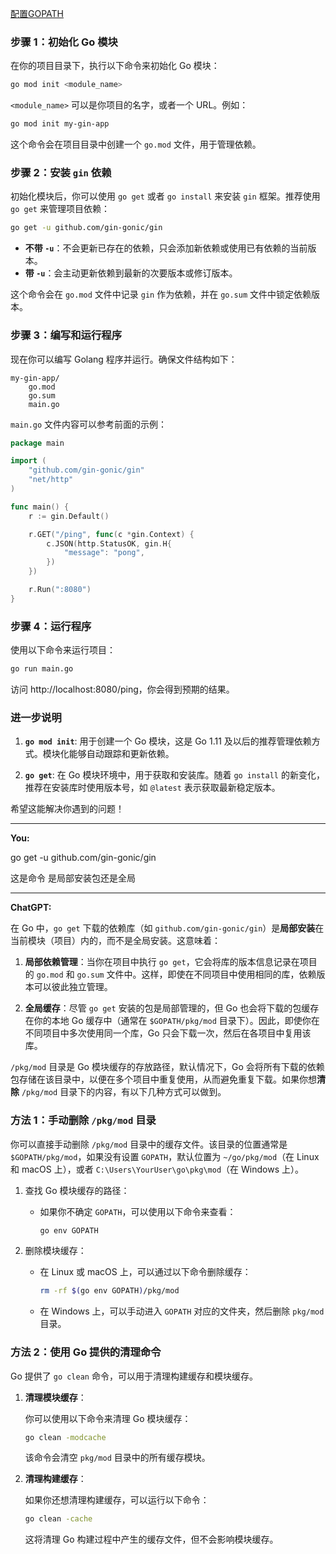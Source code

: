 [配置GOPATH](https://www.topgoer.com/%E5%BC%80%E5%8F%91%E7%8E%AF%E5%A2%83/%E9%85%8D%E7%BD%AEgopath.html)
### 步骤 1：初始化 Go 模块

在你的项目目录下，执行以下命令来初始化 Go 模块：

```bash
go mod init <module_name>
```

`<module_name>` 可以是你项目的名字，或者一个 URL。例如：

```bash
go mod init my-gin-app
```

这个命令会在项目目录中创建一个 `go.mod` 文件，用于管理依赖。

### 步骤 2：安装 `gin` 依赖

初始化模块后，你可以使用 `go get` 或者 `go install` 来安装 `gin` 框架。推荐使用 `go get` 来管理项目依赖：

```bash
go get -u github.com/gin-gonic/gin
```

* **不带 `-u`**：不会更新已存在的依赖，只会添加新依赖或使用已有依赖的当前版本。
* **带 `-u`**：会主动更新依赖到最新的次要版本或修订版本。

这个命令会在 `go.mod` 文件中记录 `gin` 作为依赖，并在 `go.sum` 文件中锁定依赖版本。

### 步骤 3：编写和运行程序

现在你可以编写 Golang 程序并运行。确保文件结构如下：

```plaintext
my-gin-app/
    go.mod
    go.sum
    main.go
```

`main.go` 文件内容可以参考前面的示例：

```go
package main

import (
    "github.com/gin-gonic/gin"
    "net/http"
)

func main() {
    r := gin.Default()

    r.GET("/ping", func(c *gin.Context) {
        c.JSON(http.StatusOK, gin.H{
            "message": "pong",
        })
    })

    r.Run(":8080")
}
```

### 步骤 4：运行程序

使用以下命令来运行项目：

```bash
go run main.go
```

访问 http://localhost:8080/ping，你会得到预期的结果。

### 进一步说明

1. **`go mod init`**: 用于创建一个 Go 模块，这是 Go 1.11 及以后的推荐管理依赖方式。模块化能够自动跟踪和更新依赖。
    
2. **`go get`**: 在 Go 模块环境中，用于获取和安装库。随着 `go install` 的新变化，推荐在安装库时使用版本号，如 `@latest` 表示获取最新稳定版本。
    

希望这能解决你遇到的问题！

* * *

**You:**

go get -u github.com/gin-gonic/gin

这是命令 是局部安装包还是全局

* * *

**ChatGPT:**

在 Go 中，`go get` 下载的依赖库（如 `github.com/gin-gonic/gin`）是**局部安装**在当前模块（项目）内的，而不是全局安装。这意味着：

1. **局部依赖管理**：当你在项目中执行 `go get`，它会将库的版本信息记录在项目的 `go.mod` 和 `go.sum` 文件中。这样，即使在不同项目中使用相同的库，依赖版本可以彼此独立管理。
    
2. **全局缓存**：尽管 `go get` 安装的包是局部管理的，但 Go 也会将下载的包缓存在你的本地 Go 缓存中（通常在 `$GOPATH/pkg/mod` 目录下）。因此，即使你在不同项目中多次使用同一个库，Go 只会下载一次，然后在各项目中复用该库。

`/pkg/mod` 目录是 Go 模块缓存的存放路径，默认情况下，Go 会将所有下载的依赖包存储在该目录中，以便在多个项目中重复使用，从而避免重复下载。如果你想**清除** `/pkg/mod` 目录下的内容，有以下几种方式可以做到。

### 方法 1：手动删除 `/pkg/mod` 目录

你可以直接手动删除 `/pkg/mod` 目录中的缓存文件。该目录的位置通常是 `$GOPATH/pkg/mod`，如果没有设置 `GOPATH`，默认位置为 `~/go/pkg/mod`（在 Linux 和 macOS 上），或者 `C:\Users\YourUser\go\pkg\mod`（在 Windows 上）。

1. 查找 Go 模块缓存的路径：
    
    * 如果你不确定 `GOPATH`，可以使用以下命令来查看：
        
        ```bash
        go env GOPATH
        ```
        
2. 删除模块缓存：
    
    * 在 Linux 或 macOS 上，可以通过以下命令删除缓存：
        
        ```bash
        rm -rf $(go env GOPATH)/pkg/mod
        ```
        
    * 在 Windows 上，可以手动进入 `GOPATH` 对应的文件夹，然后删除 `pkg/mod` 目录。
        

### 方法 2：使用 Go 提供的清理命令

Go 提供了 `go clean` 命令，可以用于清理构建缓存和模块缓存。

1. **清理模块缓存**：
    
    你可以使用以下命令来清理 Go 模块缓存：
    
    ```bash
    go clean -modcache
    ```
    
    该命令会清空 `pkg/mod` 目录中的所有缓存模块。
    
2. **清理构建缓存**：
    
    如果你还想清理构建缓存，可以运行以下命令：
    
    ```bash
    go clean -cache
    ```
    
    这将清理 Go 构建过程中产生的缓存文件，但不会影响模块缓存。
